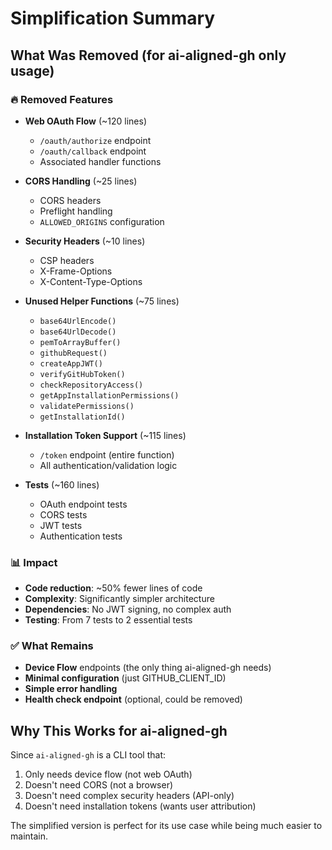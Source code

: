 # Simplification Summary

## What Was Removed (for ai-aligned-gh only usage)

### 🔥 Removed Features
- **Web OAuth Flow** (~120 lines)
  - `/oauth/authorize` endpoint
  - `/oauth/callback` endpoint
  - Associated handler functions

- **CORS Handling** (~25 lines)
  - CORS headers
  - Preflight handling
  - `ALLOWED_ORIGINS` configuration

- **Security Headers** (~10 lines)
  - CSP headers
  - X-Frame-Options
  - X-Content-Type-Options

- **Unused Helper Functions** (~75 lines)
  - `base64UrlEncode()`
  - `base64UrlDecode()`
  - `pemToArrayBuffer()`
  - `githubRequest()`
  - `createAppJWT()`
  - `verifyGitHubToken()`
  - `checkRepositoryAccess()`
  - `getAppInstallationPermissions()`
  - `validatePermissions()`
  - `getInstallationId()`

- **Installation Token Support** (~115 lines)
  - `/token` endpoint (entire function)
  - All authentication/validation logic

- **Tests** (~160 lines)
  - OAuth endpoint tests
  - CORS tests
  - JWT tests
  - Authentication tests

### 📊 Impact
- **Code reduction**: ~50% fewer lines of code
- **Complexity**: Significantly simpler architecture
- **Dependencies**: No JWT signing, no complex auth
- **Testing**: From 7 tests to 2 essential tests

### ✅ What Remains
- **Device Flow** endpoints (the only thing ai-aligned-gh needs)
- **Minimal configuration** (just GITHUB_CLIENT_ID)
- **Simple error handling**
- **Health check endpoint** (optional, could be removed)

## Why This Works for ai-aligned-gh

Since `ai-aligned-gh` is a CLI tool that:
1. Only needs device flow (not web OAuth)
2. Doesn't need CORS (not a browser)
3. Doesn't need complex security headers (API-only)
4. Doesn't need installation tokens (wants user attribution)

The simplified version is perfect for its use case while being much easier to maintain.